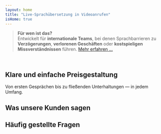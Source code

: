 ```yaml
---
layout: home
title: "Live-Sprachübersetzung in Videoanrufen"
isHome: true
---
```


<!-- title: "Videoanrufe mit Simultandolmetschen" -->
<!-- text="Sprechen Sie in Ihrer Muttersprache. Hören Sie alle anderen – als ob sie diese auch sprechen würden." -->
<!-- title="Live-Sprachübersetzung in Videoanrufen" -->

<HeroSection
  title="Meetings in **jeder** Sprache"
  text="Live-Sprachübersetzung für globale Teams — **keine** Verzögerungen, **keine** verlorenen Geschäfte, **keine** Sprachbarrieren.">

  <!-- <AuthButton text="Hören Sie den Unterschied" buttonClass="brand"/> -->
  <AuthButton text="Testen Sie es in Ihrer Sprache" buttonClass="brand"/>
</HeroSection>

> **Für wen ist das?**  
> Entwickelt für **internationale Teams**, bei denen Sprachbarrieren zu **Verzögerungen**, **verlorenen Geschäften** oder **kostspieligen Missverständnissen** führen. [Mehr erfahren ...](./product/overview/markets)

<br>

<span id="1"></span>
<FeatureBlock :card="{
  title: 'Übersetzung ≠ Verständnis. Das ist der nächste Schritt.',
  details: 'Egal in welcher Sprache, **Ihre Stimme wird gehört — und verstanden** — als ob Sie die gleiche Sprache sprechen würden.',
    items: [
      '⚡︎ Natürlich, in [Echtzeit](./product/overview/how-it-works), und ohne Untertitel oder Verzögerung.',
      '✧ KI-gestützte Interpretation erfasst Tonfall, Absicht und branchenspezifische Terminologie.',
    ],
  link: './product/overview/what-is-intermind',
  src: {
    light: '/media-kit/animals-3-2.png',
    dark: '/media-kit/animals-cartoon-3-2.png',
  },
  inversion: false
}" />

<span id="2"></span>
<FeatureBlock :card="{
    title: 'Der Verstand in Ihren Meetings',
    details: 'InterMind verwandelt jeden mehrsprachigen Anruf in klares, durchsuchbares Wissen.',
    items: [
      '🔍 **Fragen Sie alles** — KI findet Antworten **über alle Ihre Meetings hinweg**.',
      '✧ Extrahiert automatisch Aufgaben, Verantwortliche und Fristen.',
      '✧ Fasst Kernpunkte in jeder Sprache sofort zusammen.',
    ],
    link: './product/overview/how-it-works#🧩-deep-memory-deep-understanding',
    src: {
      light: '/2l.png',
      dark: '/2d.png',
    },
    inversion: true
  }" />

<span id="3"></span>
<FeatureBlock :card="{
    title: 'Entwickelt für professionelle Meetings — nicht nur zum Plaudern',
    details: 'InterMind ist eine **professionelle Videomeeting-Plattform**, kein einfaches Add-on oder Plugin.',
    items: [
      '✧ 1080p Auflösung, intelligente Geräuschunterdrückung, Terminplanung, Moderation, Bildschirmfreigabe, Aufnahme, Untertitelung, Teilnehmer-Chat und Kalenderintegration — alles integriert und sofort einsatzbereit.',
    ],
    link: './product/overview/how-it-works',
    src: {
      light: '/3l.mp4',
      dark: '/3d.mp4',
    },
    inversion: false
  }" />

<span id="4"></span>
<FeatureBlock
  :card="{
    title: 'Datenschutz wo er wichtig ist',
    details:
      'InterMind ist für vertrauenskritische Gespräche entwickelt — wo Privatsphäre und Kontrolle am wichtigsten sind.',
    items: [
      '⚡︎ [Privacy Zones](./product/overview/privacy-architecture) — EU, US, SO-Asien',
      '✧ **Kein Datentraining**. Kein Zugriff durch Dritte.'
    ],
    link: './product/overview/privacy-architecture',
    src: {
      light: '/4l.png',
      dark: '/4d.png',
    },
    inversion: true
  }"
/>

<span id="Pricing"></span>

## Klare und einfache Preisgestaltung

Von ersten Gesprächen bis zu fließenden Unterhaltungen — in jedem Umfang.

<PricingPlans :plans="[
  {
    title: '**Basic** &nbsp 1 Benutzer',
    price: '**Kostenlos**',
    details: 'keine Kreditkarte erforderlich',
    items: [
      '**25** Meetings',
      '**100** Teilnehmer Videomeetings [💬](#3)',
      '**30** GB gemeinsamer Speicher pro Benutzer',
      'Suche in allen Ihren Meetings [💬](#2)',
      'Simultanübersetzung [💬](#1)',
    ],
  },
  {
    title: '**Pro** &nbsp 1-99 Benutzer',
    price: '**20€** /Monat/Benutzer, jährlich abgerechnet',
    details: 'oder 25€ monatlich abgerechnet',
    items: [
      '**unbegrenzte** Meetings',
      '**150** Teilnehmer Videomeetings [💬](#3)',
      '**2** TB gemeinsamer Speicher pro Benutzer',
      'Suche in allen Ihren Meetings [💬](#2)',
      'Simultanübersetzung [💬](#1)',
    ],
  },
  {
    title: '**Business** &nbsp 100+ Benutzer',
    price: '**Individuelle Preisgestaltung**',
    details: 'Entwickelt für Datenschutz',
    items: [
      '**unbegrenzte** Meetings',
      '**500** Teilnehmer Videomeetings [💬](#3)',
      '**5** TB gemeinsamer Speicher pro Benutzer',
      'Suche in allen Ihren Meetings [💬](#2)',
      'Simultanübersetzung [💬](#1)',
      '**Datenschutzzonen** [💬](#4)',
    ],
  }
]">
<AuthButton text="Kostenlos testen" buttonClass="alt"/>
<AuthButton text="Jetzt kaufen" buttonClass="brand"/>
<ContactFormModalNav buttonText="Sprechen Sie mit unserem Team" buttonClass="alt"/>
</PricingPlans>

<span id="Testimonials"></span>

## Was unsere Kunden sagen

<AutoScrollTestimonials testimonialsUrl="/testimonials.json"/>

<span id="FAQ"></span>

## Häufig gestellte Fragen

<AccordionGroup :items="
[
  {
    q: 'Was ist ein lizenzierter Benutzer und was ist ein Teilnehmer?',
    a: 'Ein *lizenzierter Benutzer* hat eine kostenlose oder kostenpflichtige Meeting-Lizenz und kann Meetings innerhalb der Grenzen seines Plans planen. *Teilnehmer* sind Eingeladene — sie **benötigen kein Konto oder Lizenz** zur Teilnahme und können sich von jedem Gerät aus **kostenlos** verbinden.'
  },
  {
    q: 'Wie viele Personen können eine InterMind-Lizenz nutzen?',
    a: 'Jeder *lizenzierte Benutzer* kann **unbegrenzt Meetings** hosten. Wenn mehrere Teammitglieder gleichzeitig Meetings hosten müssen, benötigt jeder seine eigene Lizenz.'
  },
  {
    q: 'Wie lange kann ein Meeting maximal dauern?',
    a: 'Meetings können in allen Plänen bis zu **24 Stunden** dauern.'
  },
  {
    q: 'Gibt es eine Begrenzung für die Anzahl der Meetings, die ich hosten kann?',
    a: 'Der *Free Basic* Plan enthält **25 kostenlose Meetings**. *Pro* und *Business* Pläne bieten unbegrenzte Meetings mit mehr Teilnehmern und Kontrolle.'
  },
  {
    q: 'Wie gewährleistet InterMind Datenschutz und Sicherheit?',
    a: 'InterMind ist **von Grund auf privat**. Alle Daten werden in Ihrer ausgewählten **Privacy Zone** verarbeitet und gespeichert — _EU_, _US_ oder _Asien_. Wir erfüllen [**GDPR**](https://gdpr.eu), [**CCPA**](https://oag.ca.gov/privacy/ccpa) und UAE PDPL und **verwenden Ihre Inhalte niemals** für Training oder Zugriff durch Dritte. Erweiterte **Privacy Zone-Kontrolle** ist im **Business** Plan verfügbar.'
  },
  {
    q: 'Kann ich InterMind vor dem Kauf eines Plans testen?',
    a: 'Absolut. Der *Free Basic* Plan gibt Ihnen vollen Zugriff auf Kernfunktionen mit **25 kostenlosen Meetings** — einschließlich **Simultandolmetschen** und **Meeting-Suche**. Keine Kreditkarte erforderlich. Upgrade jederzeit möglich.'
  },
  {
    q: 'Was passiert, wenn ich Hilfe oder Support benötige?',
    a: 'Support ist über unser **Hilfecenter**, **E-Mail** und **Live-Chat** verfügbar. *Business*-Nutzer erhalten **Priority-Support** mit einem persönlichen Ansprechpartner.'
  },
  {
    q: 'Wie verwalte ich mein Abonnement (Upgrade, Downgrade oder Kündigung)?',
    a: 'Sie können Ihren Plan jederzeit über Ihre **Kontoeinstellungen** ändern. Änderungen treten **sofort** in Kraft. Bei Kündigungen enden *Monatspläne* am Ende des Abrechnungszeitraums. *Jahrespläne* können gegen **anteilige Rückerstattung** gekündigt werden.'
  },
  {
    q: 'Welche Sprachen unterstützt InterMind für Dolmetschen?',
    a: 'Wir unterstützen **über 100 Sprachen** mit Echtzeit-Dolmetschen. Die Liste wächst ständig — aktuelle Updates finden Sie auf unserer Website.'
  },
  {
    q: 'Kann ich InterMind für Webinare oder große Veranstaltungen nutzen?',
    a: 'Ja. *Pro* und *Business* Pläne sind ideal für **große Meetings und Webinare** — mit Unterstützung für bis zu **500 Teilnehmer** im *Business* Plan.'
  }
]
"/>